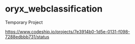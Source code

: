 oryx_webclassification
======================

Temporary Project

https://www.codeship.io/projects/7e3914b0-1d5e-0131-f098-7288edbbb731/status
